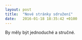 ```yaml
---
layout: post
title:  "Nové stránky sdružení"
date:   2016-01-18 18:35:42 +0100
---
```


By měly být jednoduché a stručné.
